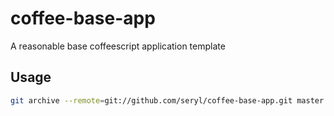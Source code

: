 coffee-base-app
===============

A reasonable base coffeescript application template

Usage
-----

```bash
git archive --remote=git://github.com/seryl/coffee-base-app.git master | tar -x -C ~/src/myproject
```

